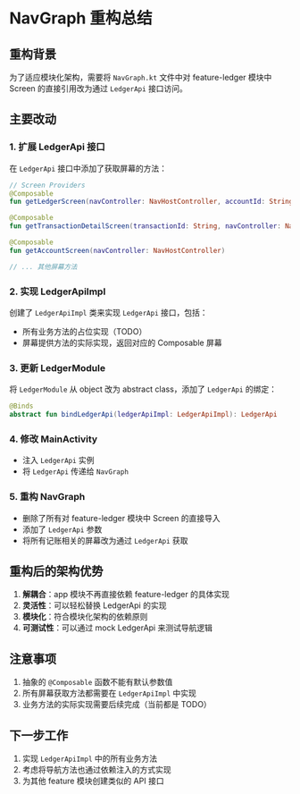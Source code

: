 # NavGraph 重构总结

## 重构背景
为了适应模块化架构，需要将 `NavGraph.kt` 文件中对 feature-ledger 模块中 Screen 的直接引用改为通过 `LedgerApi` 接口访问。

## 主要改动

### 1. 扩展 LedgerApi 接口
在 `LedgerApi` 接口中添加了获取屏幕的方法：
```kotlin
// Screen Providers
@Composable
fun getLedgerScreen(navController: NavHostController, accountId: String?)

@Composable
fun getTransactionDetailScreen(transactionId: String, navController: NavHostController)

@Composable
fun getAccountScreen(navController: NavHostController)

// ... 其他屏幕方法
```

### 2. 实现 LedgerApiImpl
创建了 `LedgerApiImpl` 类来实现 `LedgerApi` 接口，包括：
- 所有业务方法的占位实现（TODO）
- 屏幕提供方法的实际实现，返回对应的 Composable 屏幕

### 3. 更新 LedgerModule
将 `LedgerModule` 从 object 改为 abstract class，添加了 `LedgerApi` 的绑定：
```kotlin
@Binds
abstract fun bindLedgerApi(ledgerApiImpl: LedgerApiImpl): LedgerApi
```

### 4. 修改 MainActivity
- 注入 `LedgerApi` 实例
- 将 `LedgerApi` 传递给 `NavGraph`

### 5. 重构 NavGraph
- 删除了所有对 feature-ledger 模块中 Screen 的直接导入
- 添加了 `LedgerApi` 参数
- 将所有记账相关的屏幕改为通过 `LedgerApi` 获取

## 重构后的架构优势

1. **解耦合**：app 模块不再直接依赖 feature-ledger 的具体实现
2. **灵活性**：可以轻松替换 LedgerApi 的实现
3. **模块化**：符合模块化架构的依赖原则
4. **可测试性**：可以通过 mock LedgerApi 来测试导航逻辑

## 注意事项

1. 抽象的 `@Composable` 函数不能有默认参数值
2. 所有屏幕获取方法都需要在 `LedgerApiImpl` 中实现
3. 业务方法的实际实现需要后续完成（当前都是 TODO）

## 下一步工作

1. 实现 `LedgerApiImpl` 中的所有业务方法
2. 考虑将导航方法也通过依赖注入的方式实现
3. 为其他 feature 模块创建类似的 API 接口